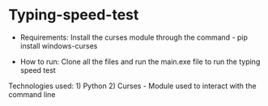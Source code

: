 # Typing-speed-test

* Requirements:
    Install the curses module through the command - pip install windows-curses
  
 * How to run:
    Clone all the files and run the main.exe file to run the typing speed test
    
 Technologies used:
    1) Python 
    2) Curses - Module used to interact with the command line
    
    
  
